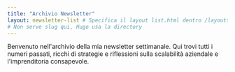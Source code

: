 ```yaml
---
title: "Archivio Newsletter"
layout: newsletter-list # Specifica il layout list.html dentro /layouts/newsletter/
# Non serve slug qui, Hugo usa la directory
---
```


Benvenuto nell'archivio della mia newsletter settimanale. Qui trovi tutti i numeri passati, ricchi di strategie e riflessioni sulla scalabilità aziendale e l'imprenditoria consapevole. 